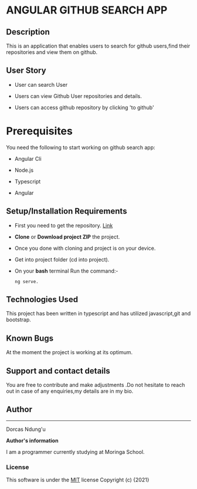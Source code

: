 # ANGULAR GITHUB SEARCH APP

## Description
This is an application that enables users to search for github users,find their repositories and view them on github.

## User Story
- User can search User

- Users can view Github User repositories and details.

- Users can access github repository by clicking 'to github'

# Prerequisites
You need the following to start working on github search app:

* Angular Cli

* Node.js

* Typescript

* Angular

## Setup/Installation Requirements

* First you need to get the repository.
 [Link](https://github.com/dorcasndungu/)

* **Clone** or **Download project ZIP** the project.

* Once you done with cloning and project is on your device.

* Get into project folder (cd into project).

*  On your **bash** terminal Run the command:- 

    ```
    ng serve.
    ```

## Technologies Used
This project has been written in typescript and has utilized javascript,git and bootstrap.
    
## Known Bugs
At the moment the project is working at its optimum.

## Support and contact details
You are free to contribute and make adjustments .Do not hesitate to reach out in case of any enquiries,my details are in my bio.

## Author
---
Dorcas Ndung'u

**Author's information**

I am a programmer currently studying at Moringa School.

### License
This software is under the [MIT](LICENSE) license
Copyright (c) {2021} 
